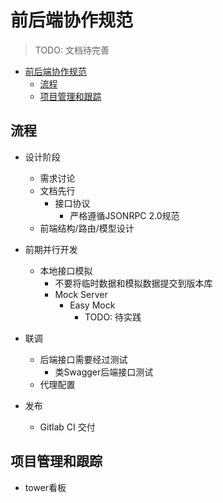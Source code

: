 # 前后端协作规范

> TODO: 文档待完善

<!-- TOC -->

- [前后端协作规范](#前后端协作规范)
  - [流程](#流程)
  - [项目管理和跟踪](#项目管理和跟踪)

<!-- /TOC -->

## 流程

- 设计阶段
  - 需求讨论
  - 文档先行
    - 接口协议
      - 严格遵循JSONRPC 2.0规范
  - 前端结构/路由/模型设计

- 前期并行开发
  - 本地接口模拟
    - 不要将临时数据和模拟数据提交到版本库
    - Mock Server
      - Easy Mock
        - TODO: 待实践

- 联调
  - 后端接口需要经过测试
    - 类Swagger后端接口测试
  - 代理配置
- 发布
  - Gitlab CI 交付

## 项目管理和跟踪

- tower看板